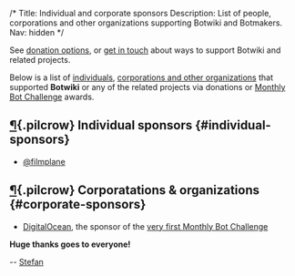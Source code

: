 /*
Title: Individual and corporate sponsors
Description: List of people, corporations and other organizations supporting Botwiki and Botmakers.
Nav: hidden
*/

<div class="note">
  See <a href="/about/support/#donation-options">donation options</a>, or <a href="mailto:stefan@botwiki.org">get in touch</a> about ways to support Botwiki and related projects.
</div>

Below is a list of [individuals](#individual-sponsors), [corporations and other organizations](#corporate-sponsors) that supported **Botwiki** or any of the related projects via donations or [Monthly Bot Challenge](https://botwiki.org/monthly-bot-challenge) awards.


## [¶](#individual-sponsors){.pilcrow} Individual sponsors {#individual-sponsors}

- [@filmplane](http://matthewspencerphotography.com/)

## [¶](#corporate-sponsors){.pilcrow} Corporatations & organizations {#corporate-sponsors}

- [DigitalOcean](https://www.digitalocean.com/), the sponsor of the [very first Monthly Bot Challenge](/monthly-bot-challenge/2016-january/)

**Huge thanks goes to everyone!**

-- [Stefan](/about/team#stefan)
